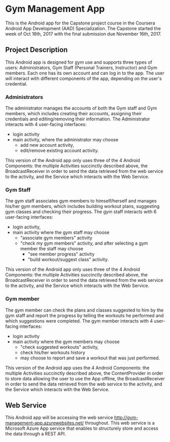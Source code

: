 # Gym Management App

This is the Android app for the Capstone project course in the Coursera Android App Development (AAD) Specialization. The Capstone started the week of Oct 16th, 2017 with the final submission due November 16th, 2017.

## Project Description
This Android app is designed for gym use and supports three types of users: Administrators, Gym Staff (Personal Trainers, Instructor) and Gym members. Each one has its own account and can log in to the app. The user will interact with different components of the app, depending on the user's credential.

### Administrators
The administrator manages the accounts of both the Gym staff and Gym members, which includes creating their accounts, assigning their credentials and editing/removing their information. The Administrator interacts with 4 user-facing interfaces: 
* login activity
* main activity, where the administrator may choose
	* add new account activity, 
	* edit/remove existing account activity.

This version of the Android app only uses three of the 4 Android Components: the multiple Activities succinctly described above, the BroadcastReceiver in order to send the data retrieved from the web service to the activity, and the Service which interacts with the Web Service.

### Gym Staff
The gym staff associates gym members to himself/herself and manages his/her gym members, which includes building workout plans, suggesting gym classes and checking their progress. The gym staff interacts with 6 user-facing interfaces: 
* login activity, 
* main activity where the gym staff may choose 
	* "associate gym members" activity
	* "check my gym members" activity, and after selecting a gym member the staff may choose
		* "see member progress" activity 
		* "build workout/suggest class" activity.

This version of the Android app only uses three of the 4 Android Components: the multiple Activities succinctly described above, the BroadcastReceiver in order to send the data retrieved from the web service to the activity, and the Service which interacts with the Web Service.

### Gym member
The gym member can check the plans and classes suggested to him by the gym staff and report the progress by telling the workouts he performed and which suggestions were completed. The gym member interacts with 4 user-facing interfaces: 
* login activity
* main activity where the gym members may choose 
	* "check suggested workouts" activity, 
	* check his/her workouts history 
	* may choose to report and save a workout that was just performed.

This version of the Android app uses the 4 Android Components: the multiple Activities succinctly described above, the ContentProvider in order to store data allowing the user to use the App offline, the BroadcastReceiver in order to send the data retrieved from the web service to the activity, and the Service which interacts with the Web Service.

## Web Service
This Android app will be accessing the web service http://gym-management-app.azurewebsites.net/ throughout. This web service is a Microsoft Azure App service that enables to structurely store and access the data through a REST API.